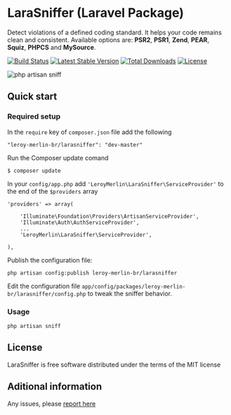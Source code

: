 # LaraSniffer (Laravel Package)
Detect violations of a defined coding standard. It helps your code remains clean and consistent. Available options are: **PSR2**, **PSR1**, **Zend**, **PEAR**, **Squiz**, **PHPCS** and **MySource**.

[![Build Status](https://api.travis-ci.org/leroy-merlin-br/larasniffer.png)](https://travis-ci.org/leroy-merlin-br/larasniffer)
[![Latest Stable Version](https://poser.pugx.org/leroy-merlin-br/larasniffer/v/stable.png)](https://packagist.org/packages/leroy-merlin-br/larasniffer)
[![Total Downloads](https://poser.pugx.org/leroy-merlin-br/larasniffer/downloads.png)](https://packagist.org/packages/leroy-merlin-br/larasniffer)
[![License](https://poser.pugx.org/leroy-merlin-br/larasniffer/license.png)](http://opensource.org/licenses/MIT)

![php artisan sniff](https://dl.dropboxusercontent.com/u/12506137/libs_bundles/php_artisan_sniff.png)

## Quick start

### Required setup

In the `require` key of `composer.json` file add the following

    "leroy-merlin-br/larasniffer": "dev-master"

Run the Composer update comand

    $ composer update

In your `config/app.php` add `'LeroyMerlin\LaraSniffer\ServiceProvider'` to the end of the `$providers` array

    'providers' => array(

        'Illuminate\Foundation\Providers\ArtisanServiceProvider',
        'Illuminate\Auth\AuthServiceProvider',
        ...
        'LeroyMerlin\LaraSniffer\ServiceProvider',

    ),

Publish the configuration file:

    php artisan config:publish leroy-merlin-br/larasniffer

Edit the configuration file `app/config/packages/leroy-merlin-br/larasniffer/config.php` to tweak the sniffer behavior.

### Usage

    php artisan sniff

## License

LaraSniffer is free software distributed under the terms of the MIT license

## Aditional information

Any issues, please [report here](https://github.com/leroy-merlin-br/larasniffer/issues)
